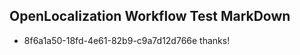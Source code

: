 ## OpenLocalization Workflow Test MarkDown
* 8f6a1a50-18fd-4e61-82b9-c9a7d12d766e thanks!

<!--HONumber=Aug16_HO3-->


